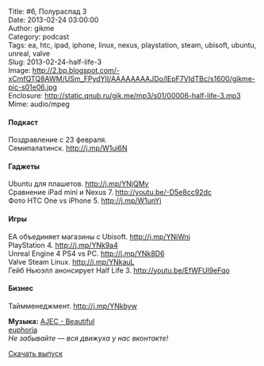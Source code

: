 Title: #6, Полураспад 3  
Date: 2013-02-24 03:00:00  
Author: gikme  
Category: podcast  
Tags: ea, htc, ipad, iphone, linux, nexus, playstation, steam, ubisoft, ubuntu, unreal, valve  
Slug: 2013-02-24-half-life-3  
Image: http://2.bp.blogspot.com/-xCmfQTQ8AWM/USm_FPydYlI/AAAAAAAAJDo/lEpF7VIdTBc/s1600/gikme-pic-s01e06.jpg  
Enclosure: http://static.qnub.ru/gik.me/mp3/s01/00006-half-life-3.mp3  
Mime: audio/mpeg

#### Подкаст

Поздравление с 23 февраля.   
Семипалатинск. <http://j.mp/W1ui6N> 

#### Гаджеты

Ubuntu для плашетов. <http://j.mp/YNjQMv>   
Сравнение iPad mini и Nexus 7. <http://youtu.be/-D5e8cc92dc>   
Фото HTC One vs iPhone 5. <http://j.mp/W1unYj> 

#### Игры

EA объединяет магазины с Ubisoft. <http://j.mp/YNjWnj>   
PlayStation 4. <http://j.mp/YNk9a4>   
Unreal Engine 4 PS4 vs PC. <http://j.mp/YNk8D6>   
Valve Steam Linux. <http://j.mp/YNkauL>   
Гейб Ньюэлл анонсирует Half Life 3. <http://youtu.be/EfWFUl9eFqo> 

#### Бизнес

Таймменеджмент. <http://j.mp/YNkbyw> 

**Музыка:** [AJEC - Beautiful  
euphoria](http://promodj.com/amurstar/tracks/3834716/AJEC_Beautiful_euphoria)  
*Не забывайте — вся движуха у нас вконтакте!*

[Скачать выпуск](http://static.qnub.ru/gik.me/mp3/s01/00006-half-life-3.mp3)

